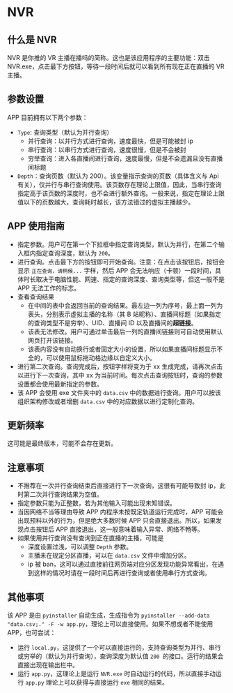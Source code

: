 # NVR

## 什么是 NVR

NVR 是你推的 VR 主播在播吗的简称。这也是该应用程序的主要功能：双击 NVR.exe，点击最下方按钮，等待一段时间后就可以看到所有现在正在直播的 VR 主播。 

## 参数设置

APP 目前拥有以下两个参数：

- `Type`: 查询类型（默认为并行查询）
  - 并行查询：以并行方式进行查询，速度最快，但是可能被封 ip
  - 串行查询：以串行方式进行查询，速度很慢，但是不会被封
  - 穷举查询：进入各直播间进行查询，速度最慢，但是不会遗漏且没有直播间标题
- `Depth`：查询页数（默认为 200）。该变量指示查询的页数（具体含义与 Api 有关），仅并行与串行查询使用。该页数存在理论上限值，因此，当串行查询指定高于该页数的深度时，也不会进行额外查询。一般来说，指定在理论上限值以下的页数越大，查询耗时越长，该方法错过的虚拟主播越少。

## APP 使用指南

- 指定参数。用户可在第一个下拉框中指定查询类型，默认为并行，在第二个输入框内指定查询深度，默认为 `200`。
- 进行查询。点击最下方的按钮即可开始查询。注意：在点击该按钮后，按钮会显示 `正在查询，请稍候...` 字样，然后 APP 会无法响应（卡顿）一段时间，具体时长取决于电脑性能、网速、指定的查询深度、查询类型等，但这一般不是 APP 无法工作的标志。
- 查看查询结果
  - 在中间的表中会返回当前的查询结果。最左边一列为序号，最上面一列为表头，分别表示虚拟主播的名称（其 B 站昵称）、直播间标题（如果指定的查询类型不是穷举）、UID、直播间 ID 以及直播间的**超链接**。
  - 该表无法修改。用户可通过单击最后一列的直播间链接则可自动使用默认网页打开该链接。
  - 该表内容没有自动换行或者固定大小的设置，所以如果直播间标题显示不全的，可以使用鼠标拖动格边缘以自定义大小。
- 进行第二次查询。查询完成后，按钮字样将变为于 xx 生成完成，请再次点击以进行下一次查询，其中 xx 为当前时间。每次点击查询按钮时，查询的参数设置都会使用最新指定的参数。
- 该 APP 会使用 exe 文件夹中的 `data.csv` 中的数据进行查询。用户可以按该组织架构修改或者增删 `data.csv` 中的对应数据以进行定制化查询。

## 更新频率

这可能是最终版本，可能不会存在更新。

## 注意事项

- 不推荐在一次并行查询结束后直接进行下一次查询，这很有可能导致封 ip，此时第二次并行查询结果为空值。
- 指定参数只能为正整数，若为其他输入可能出现未知错误。
- 当因网络不当等理由导致 APP 内程序未按既定轨道运行完成时，APP 可能会出现预料以外的行为，但是绝大多数时候 APP 只会直接退出。所以，如果发现点击按钮后 APP 直接退出，这一般意味着输入异常、网络不畅等。
- 如果使用并行查询没有查询到正在直播的主播，可能是 
  - 深度设置过浅，可以调整 `Depth` 参数。
  - 主播未在规定分区直播，可以在 `data.csv` 文件中增加分区。
  - ip 被 ban，这可以通过直接前往网页端对应分区发现功能异常看出，在遇到这样的情况时请在一段时间后再进行查询或者使用串行方式查询。

## 其他事项

该 APP 是由 `pyinstaller` 自动生成，生成指令为 `pyinstaller --add-data "data.csv;." -F -w app.py`，理论上可以直接使用。如果不想或者不能使用 APP，也可尝试：

- 运行 `local.py`，这提供了一个可以直接运行的，支持查询类型为并行、串行或穷举的（默认为并行查询），查询深度为默认值 `200 `的接口。运行的结果会直接出现在输出栏中。
- 运行 `app.py`，这理论上是运行 `NVR.exe` 时自动运行的代码，所以直接手动运行 `app.py` 理论上可以获得与直接运行 `exe` 相同的结果。